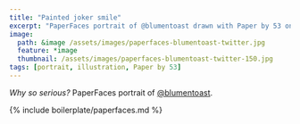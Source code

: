 ```yaml
---
title: "Painted joker smile"
excerpt: "PaperFaces portrait of @blumentoast drawn with Paper by 53 on an iPad."
image: 
  path: &image /assets/images/paperfaces-blumentoast-twitter.jpg 
  feature: *image
  thumbnail: /assets/images/paperfaces-blumentoast-twitter-150.jpg
tags: [portrait, illustration, Paper by 53]
---
```


*Why so serious?* PaperFaces portrait of [@blumentoast](https://twitter.com/blumentoast).

{% include boilerplate/paperfaces.md %}
